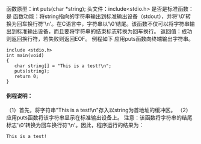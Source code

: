 函数原型：int puts(char *string);
头文件：include<stdio.h>
是否是标准函数：是
函数功能：将string指向的字符串输出到标准输出设备（stdout），并将'\0'转换为回车换行符'\n'。在C语言中，字符串以’\0’结尾。该函数不仅可以将字符串输出到标准输出设备，而且要将字符串的结束标志转换为回车换行。
返回值：成功则返回换行符，若失败则返回EOF。
例程如下 应用puts函数向终端输出字符串。
```  
include <stdio.h>
int main(void) 
{ 
   char string[] = "This is a test!\n";
   puts(string);
   return 0; 
}
```
#### 例程说明：
（1）首先，将字符串"This is a test!\n"存入以string为首地址的缓冲区。
（2）应用puts函数将该字符串显示在标准输出设备上。
注意：该函数将字符串的结尾标志'\0'转换为回车换行符'\n'。因此，程序运行的结果为：
```  
This is a test!
```